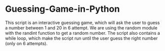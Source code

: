 # Guessing-Game-in-Python
This script is an interactive guessing game, which will ask the user to guess a number between 1 and 20 in 6 attempt.   We are using the random module with the randint function to get a random number.   The script also contains a while loop, which make the script run until the user guess the right number (only on 6 attempts).

